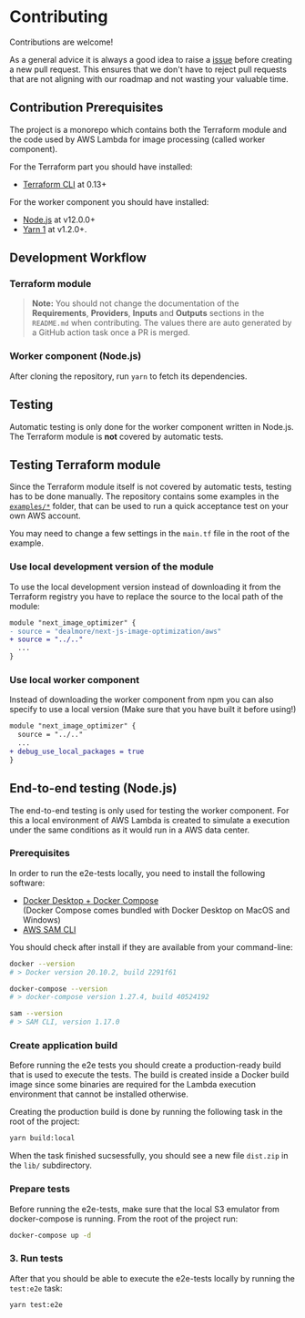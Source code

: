 # Contributing

Contributions are welcome!

As a general advice it is always a good idea to raise a [issue](https://github.com/dealmore/terraform-aws-next-js-image-optimization/issues) before creating a new pull request.
This ensures that we don't have to reject pull requests that are not aligning with our roadmap and not wasting your valuable time.

## Contribution Prerequisites

The project is a monorepo which contains both the Terraform module and the code used by AWS Lambda for image processing (called worker component).

For the Terraform part you should have installed:

- [Terraform CLI](https://www.terraform.io/downloads.html) at 0.13+

For the worker component you should have installed:

- [Node.js](https://nodejs.org/) at v12.0.0+
- [Yarn 1](https://classic.yarnpkg.com/) at v1.2.0+.

## Development Workflow

### Terraform module

> **Note:** You should not change the documentation of the **Requirements**, **Providers**, **Inputs** and **Outputs** sections in the `README.md` when contributing.
> The values there are auto generated by a GitHub action task once a PR is merged.

### Worker component (Node.js)

After cloning the repository, run `yarn` to fetch its dependencies.

## Testing

Automatic testing is only done for the worker component written in Node.js.
The Terraform module is **not** covered by automatic tests.

## Testing Terraform module

Since the Terraform module itself is not covered by automatic tests, testing has to be done manually.
The repository contains some examples in the [`examples/*`](https://github.com/dealmore/terraform-aws-next-js-image-optimization/tree/main/examples) folder, that can be used to run a quick acceptance test on your own AWS account.

You may need to change a few settings in the `main.tf` file in the root of the example.

### Use local development version of the module

To use the local development version instead of downloading it from the Terraform registry you have to replace the source to the local path of the module:

```diff
module "next_image_optimizer" {
- source = "dealmore/next-js-image-optimization/aws"
+ source = "../.."
  ...
}
```

### Use local worker component

Instead of downloading the worker component from npm you can also specify to use a local version (Make sure that you have built it before using!)

```diff
module "next_image_optimizer" {
  source = "../.."
  ...
+ debug_use_local_packages = true
}
```

## End-to-end testing (Node.js)

The end-to-end testing is only used for testing the worker component.
For this a local environment of AWS Lambda is created to simulate a execution under the same conditions as it would run in a AWS data center.

### Prerequisites

In order to run the e2e-tests locally, you need to install the following software:

- [Docker Desktop + Docker Compose](https://www.docker.com/products/docker-desktop)  
  (Docker Compose comes bundled with Docker Desktop on MacOS and Windows)
- [AWS SAM CLI](https://docs.aws.amazon.com/serverless-application-model/latest/developerguide/serverless-sam-cli-install.html)

You should check after install if they are available from your command-line:

```sh
docker --version
# > Docker version 20.10.2, build 2291f61

docker-compose --version
# > docker-compose version 1.27.4, build 40524192

sam --version
# > SAM CLI, version 1.17.0
```

### Create application build

Before running the e2e tests you should create a production-ready build that is used to execute the tests.
The build is created inside a Docker build image since some binaries are required for the Lambda execution environment that cannot be installed otherwise.

Creating the production build is done by running the following task in the root of the project:

```sh
yarn build:local
```

When the task finished sucsessfully, you should see a new file `dist.zip` in the `lib/` subdirectory.

### Prepare tests

Before running the e2e-tests, make sure that the local S3 emulator from docker-compose is running.
From the root of the project run:

```sh
docker-compose up -d
```

### 3. Run tests

After that you should be able to execute the e2e-tests locally by running the `test:e2e` task:

```sh
yarn test:e2e
```
